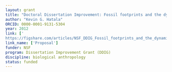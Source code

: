 ```yaml
---
layout: grant
title: "Doctoral Dissertation Improvement: Fossil footprints and the dynamics of footprint formation: Implications for the evolution of human gait"
author: "Kevin G. Hatala"
ORCID: 0000-0001-9131-5304
year: 2012
link: ['
https://figshare.com/articles/NSF_DDIG_Fossil_footprints_and_the_dynamics_of_footprint_formation_Implications_for_the_evolution_of_human_gait_2012_/7958738']
link_name: ['Proposal']
funder: NSF
program: Dissertation Improvement Grant (DDIG)
discipline: biological anthropology
status: funded
---
```


